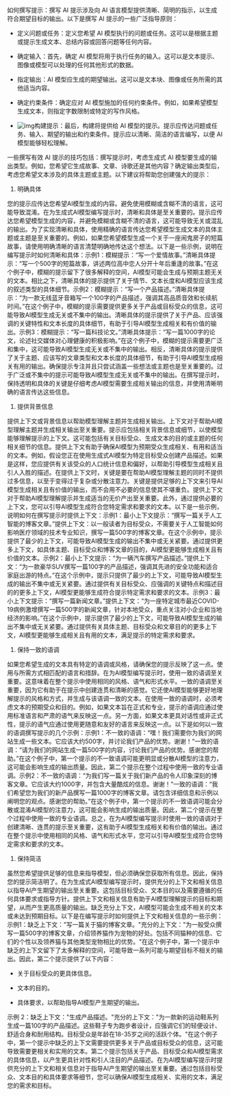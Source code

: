 如何撰写提示：撰写 AI 提示涉及向 AI 语言模型提供清晰、简明的指示，以生成符合期望目标的输出。以下是撰写 AI 提示的一些广泛指导原则：

+   定义问题或任务：定义您希望 AI 模型执行的问题或任务。这可以是根据主题或提示生成文本、总结内容或回答问题等任何内容。

+   确定输入：首先，确定 AI 模型将用于执行任务的输入。这可以是文本提示、图像或模型可以处理的任何其他形式的数据。

+   指定输出：AI 模型应生成的期望输出。这可以是文本块、图像或任务所需的其他适当内容。

+   确定约束条件：确定应对 AI 模型施加的任何约束条件。例如，如果希望模型生成文本，则指定字数限制或特定的写作风格。

+   ![img](../image/image-0-4.jpg)构建提示：最后，构建将提供给 AI 模型的提示。提示应传达问题或任务、输入、期望的输出和约束条件。提示应以清晰、简洁的语言编写，以便 AI 模型能够轻松理解。

一些撰写有效 AI 提示的技巧包括：撰写提示时，考虑生成式 AI 模型要生成的输出类型。例如，您希望它生成故事、文章、诗歌还是其他内容？确定输出类型后，考虑您希望文本涉及的具体主题或主题。以下建议将帮助您创建强大的提示：

1.  明确具体

您的提示应传达您希望AI模型生成的内容。避免使用模糊或含糊不清的语言，这可能导致混淆。在为生成式AI模型编写提示时，清晰和具体是至关重要的。提示应传达您希望模型生成的内容，并避免模糊或含糊不清的语言，这可能导致无关或混乱的输出。为了实现清晰和具体，使用精确的语言传达您希望模型生成文本的具体主题或主题是至关重要的。例如，如果您希望模型生成一个关于一座闹鬼房子的短篇故事，请使用明确清晰的语言清楚明确地传达这个想法。以下是一些示例，说明在编写提示时如何清晰和具体：示例1：模糊提示：“写一个爱情故事。”清晰具体提示：“写一个500字的短篇故事，讲述两位高中恋人分开十年后重逢的故事。”在这个例子中，模糊的提示留下了很多解释的空间，AI模型可能会生成与预期主题无关的文本。相比之下，清晰具体的提示提供了关于情节、文本长度和AI模型应该生成的叙述类型的具体细节。示例2：模糊提示：“写一个产品描述。”清晰具体提示：“为一款无线蓝牙音箱写一个100字的产品描述，强调其高品质音效和长续航时间。”在这个例子中，模糊的提示需要提供更多关于产品或目标受众的信息，这可能导致AI模型生成无关或不集中的输出。清晰具体的提示提供了关于产品、应该强调的关键特性和文本长度的具体细节，有助于引导AI模型生成相关和有价值的输出。示例3：模糊提示：“写一篇科技论文。”清晰具体提示：“写一篇1000字的论文，论述社交媒体对心理健康的积极影响。”在这个例子中，模糊的提示需要更广泛和集中，这可能导致AI模型生成无关或不集中的输出。相反，清晰具体的提示提供了关于主题、应该写的文章类型和文本长度的具体细节，有助于引导AI模型生成相关有用的输出。确保提示专注并且只尝试涵盖一些想法或主题也是至关重要的。过于广泛或不集中的提示可能导致AI模型生成无关或不集中的输出。在撰写提示时，保持透明和具体的关键是仔细考虑AI模型需要生成相关输出的信息，并使用清晰明确的语言传达这些信息。

1.  提供背景信息

提供上下文或背景信息以帮助模型理解主题并生成相关输出。上下文对于帮助AI模型理解主题并生成相关输出至关重要。提示应包括相关背景信息或细节，以使模型能够理解提示的上下文。这可能包括有关目标受众、生成文本的目的或主题的任何相关细节的信息。提供上下文有助于确保AI模型为预期受众生成相关、有用和适当的文本。例如，假设您正在使用生成式AI模型为特定目标受众创建产品描述。如果是这样，您应提供有关该受众的人口统计信息和偏好，以帮助引导模型生成相关且引人入胜的描述。在提供上下文时，关键是要在帮助AI模型理解主题的同时不提供过多信息，以至于变得过于复杂或分散注意力。关键是提供足够的上下文来引导AI模型生成相关且有价值的输出，而不会用不必要的信息使其不堪重负。提供上下文对于帮助AI模型理解提示并生成适当的无价产出至关重要。此外，通过提供必要的上下文，您可以引导AI模型生成符合您特定需求和要求的文本。以下是一些示例，说明如何在撰写提示时提供上下文：示例1：最小上下文提示：“撰写一篇关于人工智能的博客文章。”提供上下文：以一般读者为目标受众，不需要关于人工智能如何影响医疗领域的技术专业知识，撰写一篇500字的博客文章。在这个示例中，提示提供了最少的上下文，可能导致AI模型生成的输出不集中或无关紧要。通过提供更多上下文，如具体主题、目标受众和博客文章的目的，AI模型更能够生成相关且有价值的文本。示例2：最小上下文提示：“为一辆汽车撰写产品描述。”提供上下文：“为一款豪华SUV撰写一篇100字的产品描述，强调其先进的安全功能和适合家庭出游的特点。”在这个示例中，提示只提供了最少的上下文，可能导致AI模型生成的输出不集中或无关紧要。通过提供有关目标受众、应强调的关键特点和描述目的的更多上下文，AI模型更能够生成符合提示特定需求和要求的文本。示例3：最小上下文提示：“撰写一篇新闻文章。”提供上下文：“为一座特定城市最近COVID-19病例激增撰写一篇500字的新闻文章，针对本地受众，重点关注对小企业和当地经济的影响。”在这个示例中，提示提供了最少的上下文，可能导致AI模型生成的输出不集中或无关紧要。通过提供有关具体主题、目标受众和文章目的的更多上下文，AI模型更能够生成相关且有用的文本，满足提示的特定需求和要求。

1.  保持一致的语调

如果您希望生成的文本具有特定的语调或风格，请确保您的提示反映了这一点。使用与所需方式相匹配的语言和措辞。在为AI模型编写提示时，使用一致的语调至关重要。这意味着在整个提示中使用相同的风格、语气和形式水平。一致的语调至关重要，因为它有助于在提示中创建连贯和清晰的感觉。它还使AI模型能够更好地理解提示的风格和方式，并生成与该语调一致的文本。在使用一致的语调时，必须考虑文本的预期受众和目的。例如，如果文本旨在正式和专业，提示的语调应通过使用标准语言和严肃的语气来反映这一点。另一方面，如果文本更具对话性或非正式性，提示的语气应通过使用更随意和友好的语言来反映这一点。以下是如何以一致的语调撰写提示的几个示例：示例1：不一致的语调：“嘿！我们需要你为我们的网站生成一些文本。它应该大约500字，并讨论我们产品的优势。谢谢！”一致的语调：“请为我们的网站生成一篇500字的内容，讨论我们产品的优势。感谢您的帮助。”在这个例子中，第一个提示的不一致语调可能更明显或分散AI模型的注意力，这可能会影响生成的输出质量。因此，第二个提示在整个过程中使用一致的专业语调。示例2：不一致的语调：“为我们写一篇关于我们新产品的令人印象深刻的博客文章。它应该大约1000字，并包含大量酷炫的信息。谢谢！”一致的语调：“我们希望您为我们的新产品撰写一篇1000字的博客文章。请包含详细信息和示例以阐明您的观点。感谢您的帮助。”在这个例子中，第一个提示的不一致语调可能会分散或混淆AI模型的注意力，这可能会影响生成的输出质量。因此，第二个提示在整个过程中使用一致的专业语调。总之，在为AI模型编写提示时使用一致的语调对于创建清晰、连贯的提示至关重要，这有助于AI模型生成相关和有价值的输出。通过在整个提示中使用相同的风格、语气和形式水平，您可以引导AI模型生成符合您特定需求和要求的文本。

1.  保持简洁

虽然您希望提供足够的信息来指导模型，但必须确保您获取所有信息。因此，保持您的提示简洁明了。在为生成式AI模型编写提示时，提供充分的上下文和相关信息以指导AI产生期望的输出至关重要。这包括目标受众、文本目的以及需要遵循的任何具体要求或指导方针。提供上下文和相关信息有助于AI模型理解提示的目标和期望，从而产生更高质量的输出。缺乏充分上下文，AI模型可能会生成不相关的文本或未达到预期目标。以下是在编写提示时如何提供上下文和相关信息的一些示例：示例1：缺乏上下文："写一篇关于猫的博客文章。"充分的上下文："为一般受众撰写一篇500字的博客文章，介绍领养猫作为宠物的好处。包括不同猫种的信息、它们的个性以及领养猫与其他类型宠物相比的优势。"在这个例子中，第一个提示中缺乏的上下文留下了太多解释的空间，可能导致一系列可能与期望目标不相关的输出。因此，第二个提示提供了以下内容：

+   关于目标受众的更具体信息。

+   文本的目的。

+   具体要求，以帮助指导AI模型产生期望的输出。

示例 2：缺乏上下文："生成产品描述。"充分的上下文："为一款新的运动鞋系列生成一篇100字的产品描述。这些鞋子专为跑步者设计，应强调它们的轻便设计、舒适合身和耐用结构。目标受众是年龄在18-35岁之间的活跃个体。"在这个例子中，第一个提示中缺乏的上下文需要提供更多关于产品或目标受众的信息，这可能导致需要更相关和实用的文本。第二个提示包括关于产品、目标受众和AI模型需求的具体信息，以产生更具针对性和引人注目的产品描述。在为AI模型编写提示时提供充分的上下文和相关信息对于指导AI产生期望的输出至关重要。通过包括目标受众、文本目的和具体要求等细节，您可以确保AI模型生成相关、实用的文本，满足您的需求和目标。
